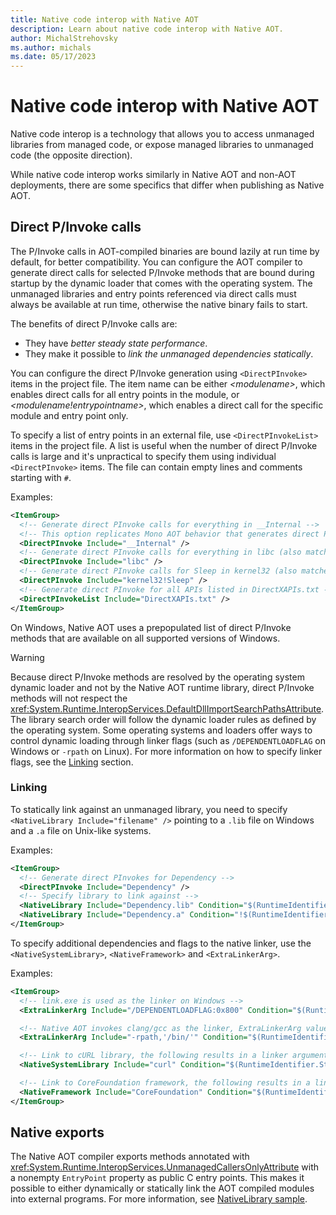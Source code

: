 ```yaml
---
title: Native code interop with Native AOT
description: Learn about native code interop with Native AOT.
author: MichalStrehovsky
ms.author: michals
ms.date: 05/17/2023
---
```

# Native code interop with Native AOT

Native code interop is a technology that allows you to access unmanaged libraries from managed code, or expose managed libraries to unmanaged code (the opposite direction).

While native code interop works similarly in Native AOT and non-AOT deployments, there are some specifics that differ when publishing as Native AOT.

## Direct P/Invoke calls

The P/Invoke calls in AOT-compiled binaries are bound lazily at run time by default, for better compatibility. You can configure the AOT compiler to generate direct calls for selected P/Invoke methods that are bound during startup by the dynamic loader that comes with the operating system. The unmanaged libraries and entry points referenced via direct calls must always be available at run time, otherwise the native binary fails to start.

The benefits of direct P/Invoke calls are:

- They have *better steady state performance*.
- They make it possible to *link the unmanaged dependencies statically*.

You can configure the direct P/Invoke generation using `<DirectPInvoke>` items in the project file. The item name can be either *\<modulename>*, which enables direct calls for all entry points in the module, or *\<modulename!entrypointname>*, which enables a direct call for the specific module and entry point only.

To specify a list of entry points in an external file, use `<DirectPInvokeList>` items in the project file. A list is useful when the number of direct P/Invoke calls is large and it's unpractical to specify them using individual `<DirectPInvoke>` items. The file can contain empty lines and comments starting with `#`.

Examples:

```xml
<ItemGroup>
  <!-- Generate direct PInvoke calls for everything in __Internal -->
  <!-- This option replicates Mono AOT behavior that generates direct PInvoke calls for __Internal -->
  <DirectPInvoke Include="__Internal" />
  <!-- Generate direct PInvoke calls for everything in libc (also matches libc.so on Linux or libc.dylib on macOS) -->
  <DirectPInvoke Include="libc" />
  <!-- Generate direct PInvoke calls for Sleep in kernel32 (also matches kernel32.dll on Windows) -->
  <DirectPInvoke Include="kernel32!Sleep" />
  <!-- Generate direct PInvoke for all APIs listed in DirectXAPIs.txt -->
  <DirectPInvokeList Include="DirectXAPIs.txt" />
</ItemGroup>
```

On Windows, Native AOT uses a prepopulated list of direct P/Invoke methods that are available on all supported versions of Windows.

> [!WARNING]
> Because direct P/Invoke methods are resolved by the operating system dynamic loader and not by the Native AOT runtime library, direct P/Invoke methods will not respect the <xref:System.Runtime.InteropServices.DefaultDllImportSearchPathsAttribute>. The library search order will follow the dynamic loader rules as defined by the operating system. Some operating systems and loaders offer ways to control dynamic loading through linker flags (such as `/DEPENDENTLOADFLAG` on Windows or `-rpath` on Linux). For more information on how to specify linker flags, see the [Linking](#linking) section.

### Linking

To statically link against an unmanaged library, you need to specify `<NativeLibrary Include="filename" />` pointing to a `.lib` file on Windows and a `.a` file on Unix-like systems.

Examples:

```xml
<ItemGroup>
  <!-- Generate direct PInvokes for Dependency -->
  <DirectPInvoke Include="Dependency" />
  <!-- Specify library to link against -->
  <NativeLibrary Include="Dependency.lib" Condition="$(RuntimeIdentifier.StartsWith('win'))" />
  <NativeLibrary Include="Dependency.a" Condition="!$(RuntimeIdentifier.StartsWith('win'))" />
</ItemGroup>
```

To specify additional dependencies and flags to the native linker, use the `<NativeSystemLibrary>`, `<NativeFramework>` and `<ExtraLinkerArg>`.

Examples:

```xml
<ItemGroup>
  <!-- link.exe is used as the linker on Windows -->
  <ExtraLinkerArg Include="/DEPENDENTLOADFLAG:0x800" Condition="$(RuntimeIdentifier.StartsWith('win'))" />

  <!-- Native AOT invokes clang/gcc as the linker, ExtraLinkerArg values are automatically prefixed with "-Wl," -->
  <ExtraLinkerArg Include="-rpath,'/bin/'" Condition="$(RuntimeIdentifier.StartsWith('linux'))" />

  <!-- Link to cURL library, the following results in a linker argument: "-lcurl"  -->
  <NativeSystemLibrary Include="curl" Condition="$(RuntimeIdentifier.StartsWith('linux'))" />

  <!-- Link to CoreFoundation framework, the following results in a linker argument: "-Wl,-framework,CoreFoundation" -->
  <NativeFramework Include="CoreFoundation" Condition="$(RuntimeIdentifier.StartsWith('macos'))"/>
</ItemGroup>
```

## Native exports

The Native AOT compiler exports methods annotated with <xref:System.Runtime.InteropServices.UnmanagedCallersOnlyAttribute> with a nonempty `EntryPoint` property as
public C entry points. This makes it possible to either dynamically or statically link the AOT compiled modules into external
programs. For more information, see [NativeLibrary sample](https://github.com/dotnet/samples/tree/main/core/nativeaot/NativeLibrary/README.md).

